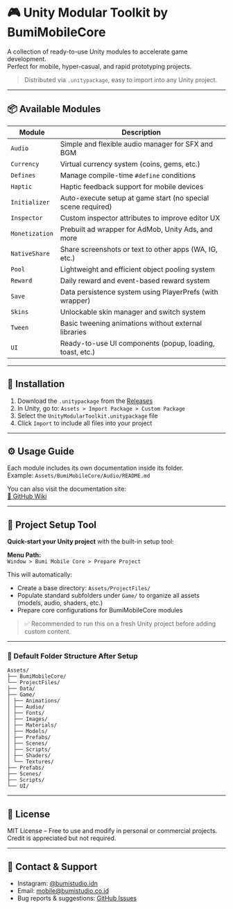 ﻿# 🎮 Unity Modular Toolkit by BumiMobileCore

A collection of ready-to-use Unity modules to accelerate game development.  
Perfect for mobile, hyper-casual, and rapid prototyping projects.

> Distributed via `.unitypackage`, easy to import into any Unity project.

---

## 📦 Available Modules

| Module         | Description                                                           |
|----------------|-----------------------------------------------------------------------|
| `Audio`        | Simple and flexible audio manager for SFX and BGM                     |
| `Currency`     | Virtual currency system (coins, gems, etc.)                           |
| `Defines`      | Manage compile-time `#define` conditions                              |
| `Haptic`       | Haptic feedback support for mobile devices                            |
| `Initializer`  | Auto-execute setup at game start (no special scene required)          |
| `Inspector`    | Custom inspector attributes to improve editor UX                      |
| `Monetization` | Prebuilt ad wrapper for AdMob, Unity Ads, and more                    |
| `NativeShare`  | Share screenshots or text to other apps (WA, IG, etc.)                |
| `Pool`         | Lightweight and efficient object pooling system                       |
| `Reward`       | Daily reward and event-based reward system                            |
| `Save`         | Data persistence system using PlayerPrefs (with wrapper)              |
| `Skins`        | Unlockable skin manager and switch system                             |
| `Tween`        | Basic tweening animations without external libraries                  |
| `UI`           | Ready-to-use UI components (popup, loading, toast, etc.)              |

---

## 🚀 Installation

1. Download the `.unitypackage` from the [Releases](https://github.com/Bumi-Studio/BumiMobileCore/)
2. In Unity, go to: `Assets > Import Package > Custom Package`
3. Select the `UnityModularToolkit.unitypackage` file
4. Click `Import` to include all files into your project

---

## ⚙️ Usage Guide

Each module includes its own documentation inside its folder.  
Example: `Assets/BumiMobileCore/Audio/README.md`

You can also visit the documentation site:  
[📘 GitHub Wiki](https://github.com/Bumi-Studio/BumiMobileCore/wiki)

---

## 🧰 Project Setup Tool

**Quick-start your Unity project** with the built-in setup tool:

**Menu Path:**  
`Window > Bumi Mobile Core > Prepare Project`

This will automatically:

- Create a base directory: `Assets/ProjectFiles/`
- Populate standard subfolders under `Game/` to organize all assets (models, audio, shaders, etc.)
- Prepare core configurations for BumiMobileCore modules

> ✅ Recommended to run this on a fresh Unity project before adding custom content.

---

### 📁 Default Folder Structure After Setup
```
Assets/
├── BumiMobileCore/
└── ProjectFiles/
├── Data/
├── Game/
│ ├── Animations/
│ ├── Audio/
│ ├── Fonts/
│ ├── Images/
│ ├── Materials/
│ ├── Models/
│ ├── Prefabs/
│ ├── Scenes/
│ ├── Scripts/
│ ├── Shaders/
│ └── Textures/
├── Prefabs/
├── Scenes/
├── Scripts/
└── UI/
```

---

## 📝 License

MIT License – Free to use and modify in personal or commercial projects. Credit is appreciated but not required.

---

## 💬 Contact & Support

- Instagram: [@bumistudio.idn](https://www.instagram.com/bumistudio.idn/)
- Email: mobile@bumistudio.co.id
- Bug reports & suggestions: [GitHub Issues](https://github.com/Bumi-Studio/BumiMobileCore/issues)
